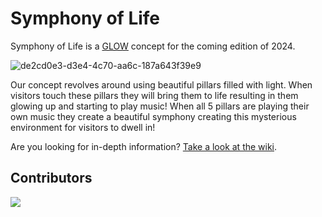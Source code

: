 # Symphony of Life
Symphony of Life is a [GLOW](https://gloweindhoven.nl/en/) concept for the coming edition of 2024.

![de2cd0e3-d3e4-4c70-aa6c-187a643f39e9](https://github.com/xl3ehindTim/glow-2024/assets/32740573/6f2b8d3e-14d9-4fb8-ac08-27a593feb038)

Our concept revolves around using beautiful pillars filled with light. When visitors touch these pillars they will bring them to life resulting in them glowing up and starting to play music! 
When all 5 pillars are playing their own music they create a beautiful symphony creating this mysterious environment for visitors to dwell in!

Are you looking for in-depth information? [Take a look at the wiki](https://github.com/xl3ehindTim/glow-2024/wiki).

## Contributors

<a href = "https://github.com/xl3ehindTim/glow-2024/graphs/contributors">
  <img src = "https://contrib.rocks/image?repo=xl3ehindTim/glow-2024"/>
</a>
